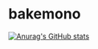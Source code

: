 # bakemono

[![Anurag's GitHub stats](https://github-readme-stats.vercel.app/api?username=GameHuiTea)](https://github.com/anuraghazra/github-readme-stats)
